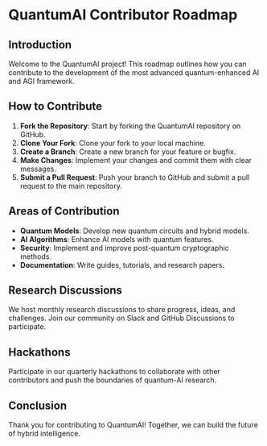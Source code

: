 
# QuantumAI Contributor Roadmap

## Introduction
Welcome to the QuantumAI project! This roadmap outlines how you can contribute to the development of the most advanced quantum-enhanced AI and AGI framework.

## How to Contribute
1. **Fork the Repository**: Start by forking the QuantumAI repository on GitHub.
2. **Clone Your Fork**: Clone your fork to your local machine.
3. **Create a Branch**: Create a new branch for your feature or bugfix.
4. **Make Changes**: Implement your changes and commit them with clear messages.
5. **Submit a Pull Request**: Push your branch to GitHub and submit a pull request to the main repository.

## Areas of Contribution
- **Quantum Models**: Develop new quantum circuits and hybrid models.
- **AI Algorithms**: Enhance AI models with quantum features.
- **Security**: Implement and improve post-quantum cryptographic methods.
- **Documentation**: Write guides, tutorials, and research papers.

## Research Discussions
We host monthly research discussions to share progress, ideas, and challenges. Join our community on Slack and GitHub Discussions to participate.

## Hackathons
Participate in our quarterly hackathons to collaborate with other contributors and push the boundaries of quantum-AI research.

## Conclusion
Thank you for contributing to QuantumAI! Together, we can build the future of hybrid intelligence.
